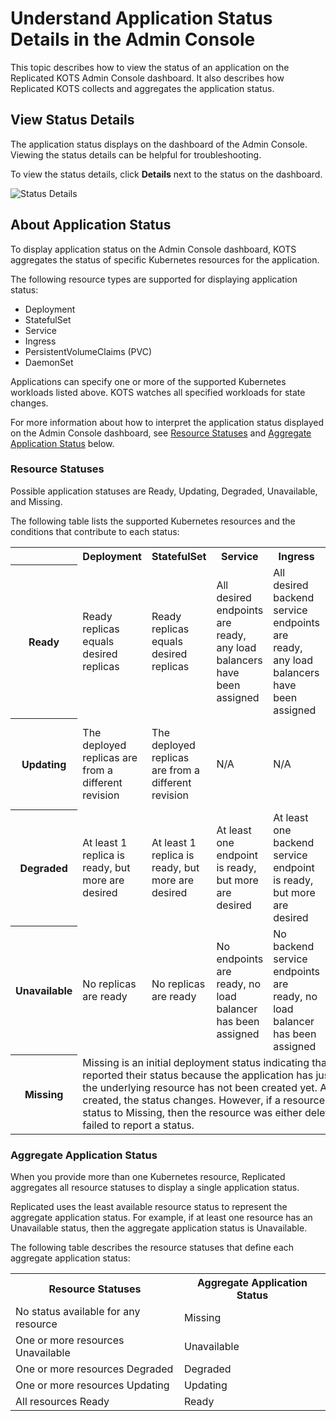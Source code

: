 # Understand Application Status Details in the Admin Console

This topic describes how to view the status of an application on the Replicated KOTS Admin Console dashboard. It also describes how Replicated KOTS collects and aggregates the application status. 
## View Status Details

The application status displays on the dashboard of the Admin Console. Viewing the status details can be helpful for troubleshooting.

To view the status details, click **Details** next to the status on the dashboard.

![Status Details](/images/kotsadm-dashboard-appstatus.png)

## About Application Status

To display application status on the Admin Console dashboard, KOTS aggregates the status of specific Kubernetes resources for the application.

The following resource types are supported for displaying application status:

* Deployment
* StatefulSet
* Service
* Ingress
* PersistentVolumeClaims (PVC)
* DaemonSet

Applications can specify one or more of the supported Kubernetes workloads listed above. KOTS watches all specified workloads for state changes.

For more information about how to interpret the application status displayed on the Admin Console dashboard, see [Resource Statuses](#resource-statuses) and [Aggregate Application Status](#aggregate-application-status) below. 

### Resource Statuses

Possible application statuses are Ready, Updating, Degraded, Unavailable, and Missing.

The following table lists the supported Kubernetes resources and the conditions that contribute to each status:

<table>
 <tbody>
    <tr>
      <th width="10%"></th>
      <th width="15%">Deployment</th>
      <th width="15%">StatefulSet</th>
      <th width="15%">Service</th>
      <th width="15%">Ingress</th>
      <th width="15%">PVC</th>
      <th width="15%">DaemonSet</th>
    </tr>
    <tr>
    <th>Ready</th>
      <td>Ready replicas equals desired replicas</td>
      <td>Ready replicas equals desired replicas</td>
      <td>All desired endpoints are ready, any load balancers have been assigned</td>
      <td>All desired backend service endpoints are ready, any load balancers have been assigned</td>
      <td>Claim is bound</td>
      <td>Ready daemon pods equals desired scheduled daemon pods</td>
    </tr>
    <tr>
    <th>Updating</th>
      <td>The deployed replicas are from a different revision</td>
      <td>The deployed replicas are from a different revision</td>
      <td>N/A</td>
      <td>N/A</td>
      <td>N/A</td>
      <td>The deployed daemon pods are from a different revision</td>
    </tr>
    <tr>
      <th>Degraded</th>
      <td>At least 1 replica is ready, but more are desired</td>
      <td>At least 1 replica is ready, but more are desired</td>
      <td>At least one endpoint is ready, but more are desired</td>
      <td>At least one backend service endpoint is ready, but more are desired</td>
      <td>N/A</td>
      <td>At least one daemon pod is ready, but more are desired</td>
    </tr>
    <tr>
      <th>Unavailable</th>
      <td>No replicas are ready</td>
      <td>No replicas are ready</td>
      <td>No endpoints are ready, no load balancer has been assigned</td>
      <td>No backend service endpoints are ready, no load balancer has been assigned</td>
      <td>Claim is pending or lost</td>
      <td>No daemon pods are ready</td>
    </tr>
    <tr>
      <th>Missing</th>
      <td colSpan="6">Missing is an initial deployment status indicating that informers have not reported their status because the application has just been deployed and the underlying resource has not been created yet. After the resource is created, the status changes. However, if a resource changes from another status to Missing, then the resource was either deleted or the informers failed to report a status.</td>
    </tr>
  </tbody>
</table>

### Aggregate Application Status

When you provide more than one Kubernetes resource, Replicated aggregates all resource statuses to display a single application status.

Replicated uses the least available resource status to represent the aggregate application status. For example, if at least one resource has an Unavailable status, then the aggregate application status is Unavailable.

The following table describes the resource statuses that define each aggregate application status:

<table>
  <tbody>
    <tr>
      <th>Resource Statuses</th>
      <th>Aggregate Application Status</th>
    </tr>
    <tr>
     <td>No status available for any resource</td>
      <td>Missing</td>
    </tr>
    <tr>
      <td>One or more resources Unavailable</td>
      <td>Unavailable</td>
    </tr>
    <tr>
      <td>One or more resources Degraded</td>
      <td>Degraded</td>
    </tr>
    <tr>
      <td>One or more resources Updating</td>
      <td>Updating</td>
    </tr>
    <tr>
      <td>All resources Ready</td>
      <td>Ready</td>
    </tr>
  </tbody>
</table>